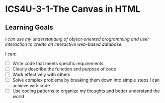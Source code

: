 # ICS4U-3-1-The Canvas in HTML

## Learning Goals
*I can use my understanding of object-oriented programming and user interaction to create an interactive web-based database.*

I can:
- [ ] Write code that meets specific requirements
- [ ] Clearly describe the function and purpose of code
- [ ] Work effectively with others
- [ ] Solve complex problems by breaking them down into simple steps I can achieve with code
- [ ] Use coding patterns to organize my thoughts and better understand the world
